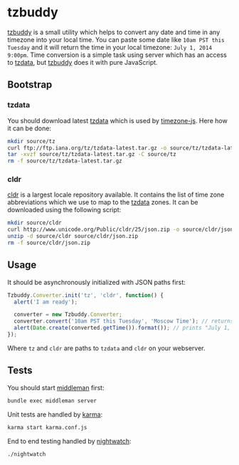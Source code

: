 # tzbuddy

[tzbuddy] is a small utility which helps to convert any date and time in any timezone into your local time. You can paste some date like `10am PST this Tuesday` and it will return the time in your local timezone: `July 1, 2014 9:00pm`. Time conversion is a simple task using server which has an access to [tzdata], but [tzbuddy] does it with pure JavaScript.

## Bootstrap

### tzdata

You should download latest [tzdata] which is used by [timezone-js]. Here how it can be done:

```bash
mkdir source/tz
curl ftp://ftp.iana.org/tz/tzdata-latest.tar.gz -o source/tz/tzdata-latest.tar.gz
tar -xvzf source/tz/tzdata-latest.tar.gz -C source/tz
rm -f source/tz/tzdata-latest.tar.gz
```

### cldr

[cldr] is a largest locale repository available. It contains the list of time zone abbreviations which we use to map to the [tzdata] zones. It can be downloaded using the following script:

```bash
mkdir source/cldr
curl http://www.unicode.org/Public/cldr/25/json.zip -o source/cldr/json.zip
unzip -d source/cldr source/cldr/json.zip
rm -f source/cldr/json.zip
```

## Usage

It should be asynchronously initialized with JSON paths first:

```javascript
Tzbuddy.Converter.init('tz', 'cldr', function() {
  alert('I am ready');

  converter = new Tzbuddy.Converter;
  converter.convert('10am PST this Tuesday', 'Moscow Time'); // returns timezoneJS.Date object in Moscow timezone
  alert(Date.create(converted.getTime()).format()); // prints "July 1, 2014 9:00pm"
});
```

Where `tz` and `cldr` are paths to `tzdata` and `cldr` on your webserver.

## Tests

You should start [middleman] first:

```bash
bundle exec middleman server
```

Unit tests are handled by [karma]:

```bash
karma start karma.conf.js
```

End to end testing handled by [nightwatch]:

```bash
./nightwatch
```

[tzbuddy]: http://andrey.chernih.me/tzbuddy/
[tzdata]: http://www.iana.org/time-zones
[timezone-js]: https://github.com/mde/timezone-js
[cldr]: http://cldr.unicode.org/
[middleman]: http://middlemanapp.com/
[karma]: http://karma-runner.github.io
[nightwatch]: http://nightwatchjs.org

